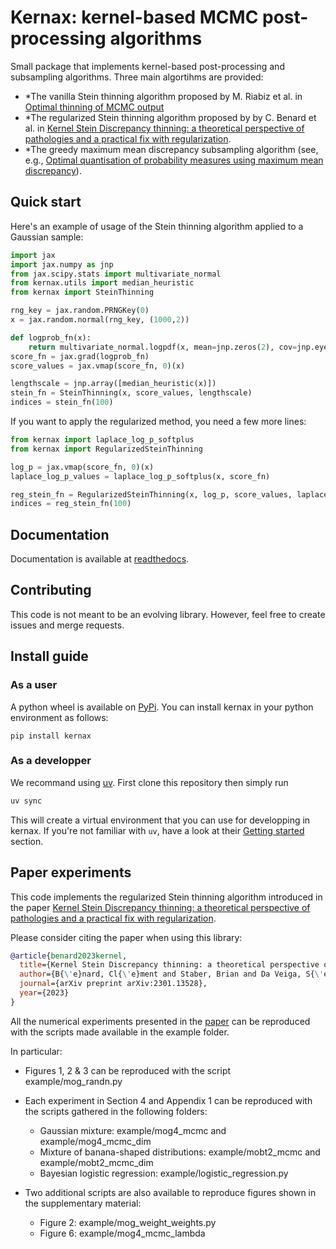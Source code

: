 # Kernax: kernel-based MCMC post-processing algorithms

Small package that implements kernel-based post-processing and subsampling algorithms. Three main algortihms are provided:

* *The vanilla Stein thinning algorithm proposed by M. Riabiz et al. in [Optimal thinning of MCMC output](https://academic.oup.com/jrsssb/article-abstract/84/4/1059/7073269)
* *The regularized Stein thinning algorithm proposed by by C. Benard et al. in [Kernel Stein Discrepancy thinning: a theoretical perspective of pathologies and a practical fix with regularization](https://proceedings.neurips.cc/paper_files/paper/2023/hash/9a8eb202c060b7d81f5889631cbcd47e-Abstract-Conference.html).
* *The greedy maximum mean discrepancy subsampling algorithm (see, e.g., [Optimal quantisation of probability measures using maximum mean discrepancy](http://proceedings.mlr.press/v130/teymur21a.html)).

## Quick start

Here's an example of usage of the Stein thinning algorithm applied to a Gaussian sample:

```python
import jax
import jax.numpy as jnp
from jax.scipy.stats import multivariate_normal
from kernax.utils import median_heuristic
from kernax import SteinThinning

rng_key = jax.random.PRNGKey(0)
x = jax.random.normal(rng_key, (1000,2))

def logprob_fn(x):
    return multivariate_normal.logpdf(x, mean=jnp.zeros(2), cov=jnp.eye(2))
score_fn = jax.grad(logprob_fn)
score_values = jax.vmap(score_fn, 0)(x)

lengthscale = jnp.array([median_heuristic(x)])
stein_fn = SteinThinning(x, score_values, lengthscale)
indices = stein_fn(100)
```

If you want to apply the regularized method, you need a few more lines:

```python
from kernax import laplace_log_p_softplus
from kernax import RegularizedSteinThinning

log_p = jax.vmap(score_fn, 0)(x)
laplace_log_p_values = laplace_log_p_softplus(x, score_fn)

reg_stein_fn = RegularizedSteinThinning(x, log_p, score_values, laplace_log_p_values, lengthscale)
indices = reg_stein_fn(100)
```

## Documentation

Documentation is available at [readthedocs](https://kernax.readthedocs.io/en/latest/?kernax=latest).

## Contributing

This code is not meant to be an evolving library. However, feel free to create issues and merge requests.

## Install guide

### As a user

A python wheel is available on [PyPi](https://pypi.org/project/kernax/). You can install kernax in your python environment as follows:

```console
pip install kernax
```

### As a developper

We recommand using [uv](https://docs.astral.sh/uv/getting-started/installation/). First clone this repository then simply run
```bash
uv sync
```

This will create a virtual environment that you can use for developping in kernax. If you're not familiar with `uv`, have a look at their [Getting started](https://docs.astral.sh/uv/getting-started/) section.

## Paper experiments

This code implements the regularized Stein thinning algorithm introduced in the paper [Kernel Stein Discrepancy thinning: a theoretical perspective of pathologies and a practical fix with regularization](https://proceedings.neurips.cc/paper_files/paper/2023/hash/9a8eb202c060b7d81f5889631cbcd47e-Abstract-Conference.html).

Please consider citing the paper when using this library:
```bibtex
@article{benard2023kernel,
  title={Kernel Stein Discrepancy thinning: a theoretical perspective of pathologies and a practical fix with regularization},
  author={B{\'e}nard, Cl{\'e}ment and Staber, Brian and Da Veiga, S{\'e}bastien},
  journal={arXiv preprint arXiv:2301.13528},
  year={2023}
}
```

All the numerical experiments presented in the [paper](https://proceedings.neurips.cc/paper_files/paper/2023/hash/9a8eb202c060b7d81f5889631cbcd47e-Abstract-Conference.html) can be reproduced with the scripts made available in the example folder.

In particular:

* Figures 1, 2 & 3 can be reproduced with the script example/mog_randn.py

* Each experiment in Section 4 and Appendix 1 can be reproduced with the scripts gathered in the following folders:
    * Gaussian mixture: example/mog4_mcmc and example/mog4_mcmc_dim
    * Mixture of banana-shaped distributions: example/mobt2_mcmc and example/mobt2_mcmc_dim
    * Bayesian logistic regression: example/logistic_regression.py

* Two additional scripts are also available to reproduce figures shown in the supplementary material:
    * Figure 2: example/mog_weight_weights.py
    * Figure 6: example/mog4_mcmc_lambda